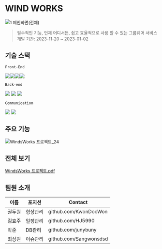 # WIND WORKS
![1 메인화면(전체)](https://github.com/Sangwonsdsd/WindWorks_Project/assets/91966029/51ec4fc1-85aa-4898-9764-7deaad617d73)
> 필수적인 기능, 언제 어디서든, 쉽고 효율적으로 사용 할 수 있는 그룹웨어 서비스
> 개발 기간: 2023-11-20 ~ 2023-01-02

## 기술 스택
`Front-End`

<img src="https://img.shields.io/badge/html5-E34F26?style=flat-square&logo=html5&logoColor=white"/><img src="https://img.shields.io/badge/CSS3-1572B6?style=flat-square&logo=CSS3&logoColor=white"/><img src="https://img.shields.io/badge/javascript-F7DF1E?style=flat-square&logo=javascript&logoColor=white"/><img src="https://img.shields.io/badge/bootstrap-7952B3?style=flat-square&logo=bootstrap&logoColor=white"/>

`Back-end`

<img src="https://img.shields.io/badge/spring-6DB33F?style=flat-square&logo=spring&logoColor=white">
<img src="https://img.shields.io/badge/visualstudiocode-007ACC?style=flat-square&logo=visualstudiocode&logoColor=white"/>
<img src="https://img.shields.io/badge/oracle-F80000?style=flat-square&logo=oracle&logoColor=white">

`Communication`

<img src="https://img.shields.io/badge/notion-000000?style=flat-square&logo=notion&logoColor=white">
<img src="https://img.shields.io/badge/github-181717?style=flat-square&logo=github&logoColor=white">

## 주요 기능

![WindsWorks 프로젝트_24](https://github.com/Sangwonsdsd/WindWorks_Project/assets/91966029/da7db1ff-d65c-43f1-8950-451f39d08b4b)

## 전체 보기
[WindsWorks 프로젝트.pdf](https://github.com/Sangwonsdsd/WindWorks_Project/files/14344514/WindsWorks.pdf)

## 팀원 소개

| 이름 | 포지션 | Contact |
| --- | --- | --- |
| 권두원 | 형상관리 | github.com/KwonDooWon |
| 김효주 | 일정관리 | github.com/HJ5990 |
| 박준 | DB관리 | github.com/junybuny |
| 최상원 | 이슈관리 | github.com/Sangwonsdsd |
